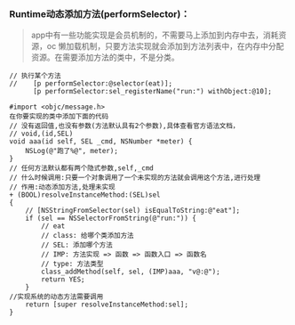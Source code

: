 ### Runtime动态添加方法(performSelector)：

>app中有一些功能实现是会员机制的，不需要马上添加到内存中去，消耗资源，oc 懒加载机制，只要方法实现就会添加到方法列表中，在内存中分配资源。在需要添加方法的类中，不是分类。

```
// 执行某个方法
//    [p performSelector:@selector(eat)];
      [p performSelector:sel_registerName("run:") withObject:@10];
```

```
#import <objc/message.h>
在你要实现的类中添加下面的代码
// 没有返回值,也没有参数(方法默认具有2个参数),具体查看官方语法文档，
// void,(id,SEL)
void aaa(id self, SEL _cmd, NSNumber *meter) {
    NSLog(@"跑了%@", meter);
}
// 任何方法默认都有两个隐式参数,self,_cmd
// 什么时候调用:只要一个对象调用了一个未实现的方法就会调用这个方法,进行处理
// 作用:动态添加方法,处理未实现
+ (BOOL)resolveInstanceMethod:(SEL)sel
{
    // [NSStringFromSelector(sel) isEqualToString:@"eat"];
    if (sel == NSSelectorFromString(@"run:")) {
        // eat
        // class: 给哪个类添加方法
        // SEL: 添加哪个方法
        // IMP: 方法实现 => 函数 => 函数入口 => 函数名
        // type: 方法类型
        class_addMethod(self, sel, (IMP)aaa, "v@:@");  
        return YES;
    }
//实现系统的动态方法需要调用
    return [super resolveInstanceMethod:sel];
}
```
